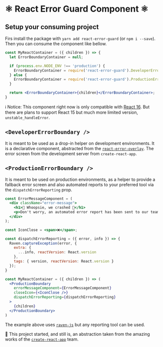 # ⚛️ React Error Guard Component ⚛️

## Setup your consuming project

Firs install the package with `yarn add react-error-guard` (or `npm i --save`). Then you can consume the component like bellow.

```jsx
const MyReactContainer = ({ children }) => {
  let ErrorBoundaryContainer = null;

  if (process.env.NODE_ENV !== 'production') {
    ErrorBoundaryContainer = require('react-error-guard').DeveloperErrorBoundary;
  } else {
    ErrorBoundaryContainer = require('react-error-guard').ProductionErrorBoundary;
  }

  return <ErrorBoundaryContainer>{children}</ErrorBoundaryContainer>;
}
```

ℹ️ Notice: This component right now is only compatible with [React 16](https://reactjs.org/blog/2017/07/26/error-handling-in-react-16.html). But there are plans to support React 15 but much more limited version, `unstable_handleError`.

## `<DeveloperErrorBoundary />`

It is meant to be used as a drop-in helper on development environments. It is a declarative component, abstracted from the [`react-error-overlay`](https://github.com/facebook/create-react-app/tree/next/packages/react-error-overlay). The error screen from the development server from `create-react-app`.

## `<ProductionErrorBoundary />`

It is meant to be used on production environments, as a helper to provide a fallback error screen and also automated reports to your preferred tool via the `dispatchErrorReporting` prop.

```jsx
const ErrorMessageComponent = (
  <div className="error-message">
    <h1>🚨 Whoopsie, we crashed 🚨</h1>
    <p>Don't worry, an automated error report has been sent to our team of cats to handle this.</p>
  </div>
);

const IconClose = <span>❌</span>;

const dispatchErrorReporting = ({ error, info }) => {
  Raven.captureException(error, {
    extra: {
      ...info, reactVersion: React.version
    },
    tags: { version, reactVersion: React.version }
  });
}

const MyReactContainer = ({ children }) => (
  <ProductionBoundary
    errorMessageComponent={ErrorMessageComponent}
    closeIcon={<IconClose />}
    dispatchErrorReporting={dispatchErrorReporting}
  >
    {children}
  </ProductionBoundary>
)
```

The example above uses [`raven-js`](https://github.com/getsentry/raven-js) but any reporting tool can be used.

🌟 This project started, and still is, an abstraction taken from the amazing works of the [`create-react-app`](https://github.com/facebook/create-react-app/) team.
